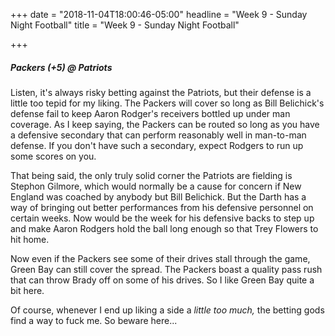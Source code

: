 +++
date = "2018-11-04T18:00:46-05:00"
headline = "Week 9 - Sunday Night Football"
title = "Week 9 - Sunday Night Football"

+++
##### _Packers (+5)_ @ Patriots

Listen, it's always risky betting against the Patriots, but their defense is a little too tepid for my liking. The Packers will cover so long as Bill Belichick's defense fail to keep Aaron Rodger's receivers bottled up under man coverage. As I keep saying, the Packers can be routed so long as you have a defensive secondary that can perform reasonably well in man-to-man defense. If you don't have such a secondary, expect Rodgers to run up some scores on you.

That being said, the only truly solid corner the Patriots are fielding is Stephon Gilmore, which would normally be a cause for concern if New England was coached by anybody but Bill Belichick. But the Darth has a way of bringing out better performances from his defensive personnel on certain weeks. Now would be the week for his defensive backs to step up and make Aaron Rodgers hold the ball long enough so that Trey Flowers to hit home. 

Now even if the Packers see some of their drives stall through the game, Green Bay can still cover the spread. The Packers boast a quality pass rush that can throw Brady off on some of his drives. So I like Green Bay quite a bit here.

Of course, whenever I end up liking a side a _little too much,_ the betting gods find a way to fuck me. So beware here...